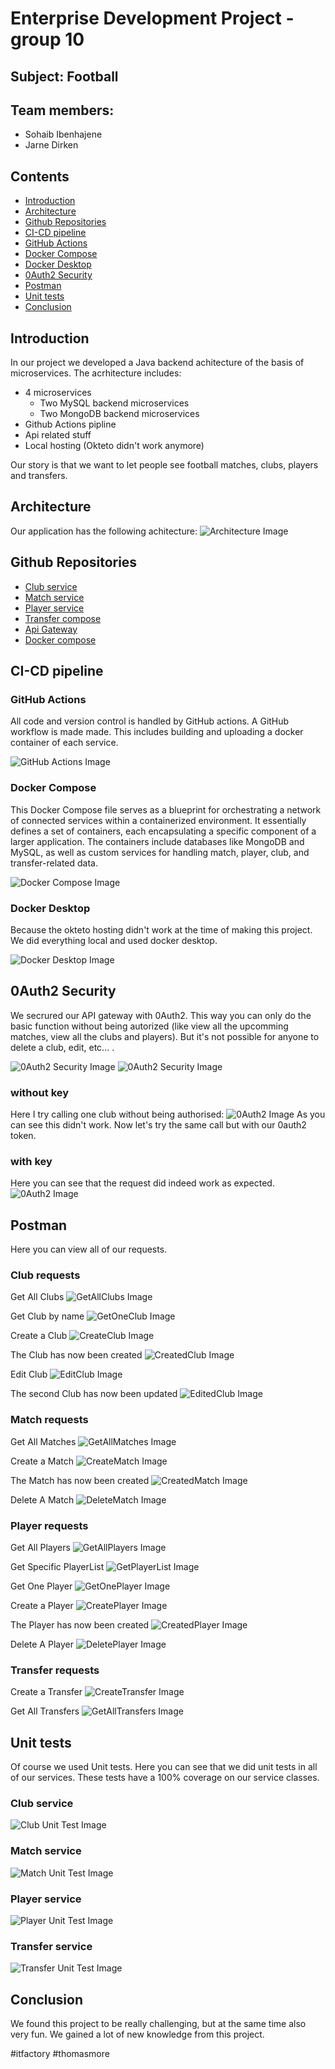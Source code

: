 # Enterprise Development Project - group 10

## Subject: Football

## Team members:

- Sohaib Ibenhajene
- Jarne Dirken

## Contents

- [Introduction](#introduction)
- [Architecture](#architecture)
- [Github Repositories](#github-repositories)
- [CI-CD pipeline](#ci-cd-pipeline)
- [GitHub Actions](#github-actions)
- [Docker Compose](#docker-compose)
- [Docker Desktop](#docker-desktop)
- [0Auth2 Security](#0auth2-security)
- [Postman](#postman)
- [Unit tests](#unit-tests)
- [Conclusion](#conclusion)

## Introduction

In our project we developed a Java backend achitecture of the basis of microservices. The acrhitecture includes:

- 4 microservices
  - Two MySQL backend microservices
  - Two MongoDB backend microservices
- Github Actions pipline
- Api related stuff
- Local hosting (Okteto didn't work anymore)

Our story is that we want to let people see football matches, clubs, players and transfers.

## Architecture

Our application has the following achitecture:
![Architecture Image](https://github.com/itfactory-tm/ede-projectgroep-10-2324/blob/main/images/ArchitectureDiagram.drawio.png?raw=true)

## Github Repositories

- [Club service](https://github.com/itfactory-tm/ede-projectgroep-10-2324/tree/main/club-service)
- [Match service](https://github.com/itfactory-tm/ede-projectgroep-10-2324/tree/main/match-service)
- [Player service](https://github.com/itfactory-tm/ede-projectgroep-10-2324/tree/main/player-service)
- [Transfer compose](https://github.com/itfactory-tm/ede-projectgroep-10-2324/tree/main/transfer-service)
- [Api Gateway](https://github.com/itfactory-tm/ede-projectgroep-10-2324/tree/main/api-gateway)
- [Docker compose](https://github.com/itfactory-tm/ede-projectgroep-10-2324/tree/main/docker-compose.yml)

## CI-CD pipeline

### GitHub Actions

All code and version control is handled by GitHub actions. A GitHub workflow is made made. This includes building and uploading a docker container of each service.

![GitHub Actions Image](https://github.com/itfactory-tm/ede-projectgroep-10-2324/blob/main/images/GitHubWorkflow.png?raw=true)

### Docker Compose

This Docker Compose file serves as a blueprint for orchestrating a network of connected services within a containerized environment. It essentially defines a set of containers, each encapsulating a specific component of a larger application. The containers include databases like MongoDB and MySQL, as well as custom services for handling match, player, club, and transfer-related data.

![Docker Compose Image](https://github.com/itfactory-tm/ede-projectgroep-10-2324/blob/main/images/DockerCompose.png?raw=true)

### Docker Desktop

Because the okteto hosting didn't work at the time of making this project. We did everything local and used docker desktop.

![Docker Desktop Image](https://github.com/itfactory-tm/ede-projectgroep-10-2324/blob/main/images/DockerDesktop.png?raw=true)

## 0Auth2 Security

We secrured our API gateway with 0Auth2. This way you can only do the basic function without being autorized (like view all the upcomming matches, view all the clubs and players). But it's not possible for anyone to delete a club, edit, etc... .

![0Auth2 Security Image](https://github.com/itfactory-tm/ede-projectgroep-10-2324/blob/main/images/0AuthCode.png?raw=true)
![0Auth2 Security Image](https://github.com/itfactory-tm/ede-projectgroep-10-2324/blob/main/images/0AuthAccepted.png?raw=true)

### without key

Here I try calling one club without being authorised:
![0Auth2 Image](https://github.com/itfactory-tm/ede-projectgroep-10-2324/blob/main/images/0AuthNotAutherised.png?raw=true)
As you can see this didn't work. Now let's try the same call but with our 0auth2 token.

### with key

Here you can see that the request did indeed work as expected.
![0Auth2 Image](https://github.com/itfactory-tm/ede-projectgroep-10-2324/blob/main/images/0AuthAutherised.png?raw=true)

## Postman

Here you can view all of our requests.

### Club requests

Get All Clubs
![GetAllClubs Image](https://github.com/itfactory-tm/ede-projectgroep-10-2324/blob/main/images/GetAllClubs.png?raw=true)

Get Club by name
![GetOneClub Image](https://github.com/itfactory-tm/ede-projectgroep-10-2324/blob/main/images/GetClubByName.png?raw=true)

Create a Club
![CreateClub Image](https://github.com/itfactory-tm/ede-projectgroep-10-2324/blob/main/images/CreateClub.png?raw=true)

The Club has now been created
![CreatedClub Image](https://github.com/itfactory-tm/ede-projectgroep-10-2324/blob/main/images/CreatedClub.png?raw=true)

Edit Club
![EditClub Image](https://github.com/itfactory-tm/ede-projectgroep-10-2324/blob/main/images/EditClub.png?raw=true)

The second Club has now been updated
![EditedClub Image](https://github.com/itfactory-tm/ede-projectgroep-10-2324/blob/main/images/EditedClub.png?raw=true)

### Match requests

Get All Matches
![GetAllMatches Image](https://github.com/itfactory-tm/ede-projectgroep-10-2324/blob/main/images/GetAllMatches.png?raw=true)

Create a Match
![CreateMatch Image](https://github.com/itfactory-tm/ede-projectgroep-10-2324/blob/main/images/CreateMatch.png?raw=true)

The Match has now been created
![CreatedMatch Image](https://github.com/itfactory-tm/ede-projectgroep-10-2324/blob/main/images/CreatedMatch.png?raw=true)

Delete A Match
![DeleteMatch Image](https://github.com/itfactory-tm/ede-projectgroep-10-2324/blob/main/images/DeleteMatch.png?raw=true)

### Player requests

Get All Players
![GetAllPlayers Image](https://github.com/itfactory-tm/ede-projectgroep-10-2324/blob/main/images/GetAllPlayers.png?raw=true)

Get Specific PlayerList
![GetPlayerList Image](https://github.com/itfactory-tm/ede-projectgroep-10-2324/blob/main/images/GetPlayerList.png?raw=true)

Get One Player
![GetOnePlayer Image](https://github.com/itfactory-tm/ede-projectgroep-10-2324/blob/main/images/GetOnePlayer.png?raw=true)

Create a Player
![CreatePlayer Image](https://github.com/itfactory-tm/ede-projectgroep-10-2324/blob/main/images/CreatePlayer.png?raw=true)

The Player has now been created
![CreatedPlayer Image](https://github.com/itfactory-tm/ede-projectgroep-10-2324/blob/main/images/CreatedPlayer.png?raw=true)

Delete A Player
![DeletePlayer Image](https://github.com/itfactory-tm/ede-projectgroep-10-2324/blob/main/images/DeletePlayer.png?raw=true)

### Transfer requests

Create a Transfer
![CreateTransfer Image](https://github.com/itfactory-tm/ede-projectgroep-10-2324/blob/main/images/CreateTransfer.png?raw=true)

Get All Transfers
![GetAllTransfers Image](https://github.com/itfactory-tm/ede-projectgroep-10-2324/blob/main/images/GetAllTransfers.png?raw=true)

## Unit tests

Of course we used Unit tests. Here you can see that we did unit tests in all of our services. These tests have a 100% coverage on our service classes.

### Club service

![Club Unit Test Image](https://github.com/itfactory-tm/ede-projectgroep-10-2324/blob/main/images/ClubUnitTest.png?raw=true)

### Match service

![Match Unit Test Image](https://github.com/itfactory-tm/ede-projectgroep-10-2324/blob/main/images/MatchUnitTest.png?raw=true)

### Player service

![Player Unit Test Image](https://github.com/itfactory-tm/ede-projectgroep-10-2324/blob/main/images/PlayerUnitTest.png?raw=true)

### Transfer service

![Transfer Unit Test Image](https://github.com/itfactory-tm/ede-projectgroep-10-2324/blob/main/images/TransferUnitTest.png?raw=true)

## Conclusion

We found this project to be really challenging, but at the same time also very fun. We gained a lot of new knowledge from this project.

#itfactory #thomasmore
